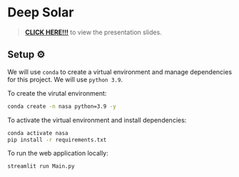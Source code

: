# Deep Solar

> [**CLICK HERE!!!**](https://docs.google.com/presentation/d/e/2PACX-1vTogkaBUicX89BV_kY0Fs8rcqz19lru9TmqvFFt8X3z3i5sFYbxcn3rRm7-VPw1OAzBCSk0CadSAcFI/pub?start=false&loop=false&delayms=3000) to view the presentation slides.

## Setup ⚙️

We will use `conda` to create a virtual environment and manage dependencies for this project. We will use `python 3.9`.

To create the virutal environment:

```bash
conda create -n nasa python=3.9 -y
```

To activate the virtual environment and install dependencies:

```bash
conda activate nasa
pip install -r requirements.txt
```

To run the web application locally:

```bash
streamlit run Main.py
```
